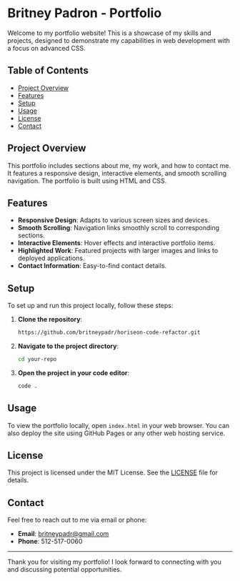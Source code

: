 # Britney Padron - Portfolio

Welcome to my portfolio website! This is a showcase of my skills and projects, designed to demonstrate my capabilities in web development with a focus on advanced CSS. 

## Table of Contents

- [Project Overview](#project-overview)
- [Features](#features)
- [Setup](#setup)
- [Usage](#usage)
- [License](#license)
- [Contact](#contact)

## Project Overview

This portfolio includes sections about me, my work, and how to contact me. It features a responsive design, interactive elements, and smooth scrolling navigation. The portfolio is built using HTML and CSS.

## Features

- **Responsive Design**: Adapts to various screen sizes and devices.
- **Smooth Scrolling**: Navigation links smoothly scroll to corresponding sections.
- **Interactive Elements**: Hover effects and interactive portfolio items.
- **Highlighted Work**: Featured projects with larger images and links to deployed applications.
- **Contact Information**: Easy-to-find contact details.

## Setup

To set up and run this project locally, follow these steps:

1. **Clone the repository**:
    ```sh
    https://github.com/britneypadr/horiseon-code-refactor.git
    ```

2. **Navigate to the project directory**:
    ```sh
    cd your-repo
    ```

3. **Open the project in your code editor**:
    ```sh
    code .
    ```

## Usage

To view the portfolio locally, open `index.html` in your web browser. You can also deploy the site using GitHub Pages or any other web hosting service.

## License

This project is licensed under the MIT License. See the [LICENSE](LICENSE) file for details.

## Contact

Feel free to reach out to me via email or phone:

- **Email**: [britneypadr@gmail.com](mailto:britneypadr@gmail.com)
- **Phone**: 512-517-0060

---

Thank you for visiting my portfolio! I look forward to connecting with you and discussing potential opportunities.
